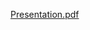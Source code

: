 [Presentation.pdf](https://github.com/user-attachments/files/18464701/ADS.American.Sign.Language.Recognition.pdf)
